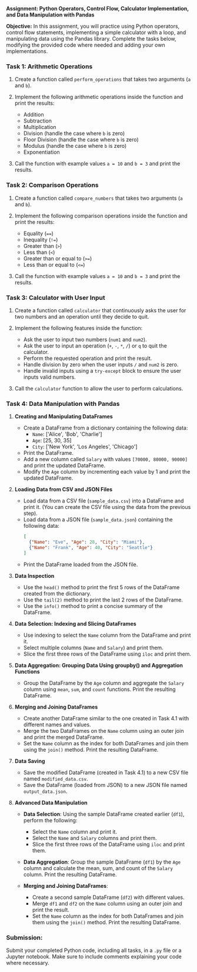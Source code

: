 **Assignment: Python Operators, Control Flow, Calculator Implementation, and Data Manipulation with Pandas**

**Objective:** In this assignment, you will practice using Python operators, control flow statements, implementing a simple calculator with a loop, and manipulating data using the Pandas library. Complete the tasks below, modifying the provided code where needed and adding your own implementations.

### **Task 1: Arithmetic Operations**
1. Create a function called `perform_operations` that takes two arguments (`a` and `b`).

2. Implement the following arithmetic operations inside the function and print the results:
   - Addition
   - Subtraction
   - Multiplication
   - Division (handle the case where `b` is zero)
   - Floor Division (handle the case where `b` is zero)
   - Modulus (handle the case where `b` is zero)
   - Exponentiation

3. Call the function with example values `a = 10` and `b = 3` and print the results.

### **Task 2: Comparison Operations**
1. Create a function called `compare_numbers` that takes two arguments (`a` and `b`).

2. Implement the following comparison operations inside the function and print the results:
   - Equality (`==`)
   - Inequality (`!=`)
   - Greater than (`>`)
   - Less than (`<`)
   - Greater than or equal to (`>=`)
   - Less than or equal to (`<=`)

3. Call the function with example values `a = 10` and `b = 3` and print the results.

### **Task 3: Calculator with User Input**
1. Create a function called `calculator` that continuously asks the user for two numbers and an operation until they decide to quit.

2. Implement the following features inside the function:
   - Ask the user to input two numbers (`num1` and `num2`).
   - Ask the user to input an operation (`+`, `-`, `*`, `/`) or `q` to quit the calculator.
   - Perform the requested operation and print the result.
   - Handle division by zero when the user inputs `/` and `num2` is zero.
   - Handle invalid inputs using a `try-except` block to ensure the user inputs valid numbers.

3. Call the `calculator` function to allow the user to perform calculations.

### **Task 4: Data Manipulation with Pandas**
1. **Creating and Manipulating DataFrames**
   - Create a DataFrame from a dictionary containing the following data:
     - `Name`: ['Alice', 'Bob', 'Charlie']
     - `Age`: [25, 30, 35]
     - `City`: ['New York', 'Los Angeles', 'Chicago']
   - Print the DataFrame.
   - Add a new column called `Salary` with values `[70000, 80000, 90000]` and print the updated DataFrame.
   - Modify the `Age` column by incrementing each value by 1 and print the updated DataFrame.

2. **Loading Data from CSV and JSON Files**
   - Load data from a CSV file (`sample_data.csv`) into a DataFrame and print it. (You can create the CSV file using the data from the previous step).
   - Load data from a JSON file (`sample_data.json`) containing the following data:
     ```json
     [
       {"Name": "Eve", "Age": 28, "City": "Miami"},
       {"Name": "Frank", "Age": 40, "City": "Seattle"}
     ]
     ```
   - Print the DataFrame loaded from the JSON file.

3. **Data Inspection**
   - Use the `head()` method to print the first 5 rows of the DataFrame created from the dictionary.
   - Use the `tail(2)` method to print the last 2 rows of the DataFrame.
   - Use the `info()` method to print a concise summary of the DataFrame.

4. **Data Selection: Indexing and Slicing DataFrames**
   - Use indexing to select the `Name` column from the DataFrame and print it.
   - Select multiple columns (`Name` and `Salary`) and print them.
   - Slice the first three rows of the DataFrame using `iloc` and print them.

5. **Data Aggregation: Grouping Data Using groupby() and Aggregation Functions**
   - Group the DataFrame by the `Age` column and aggregate the `Salary` column using `mean`, `sum`, and `count` functions. Print the resulting DataFrame.

6. **Merging and Joining DataFrames**
   - Create another DataFrame similar to the one created in Task 4.1 with different names and values.
   - Merge the two DataFrames on the `Name` column using an outer join and print the merged DataFrame.
   - Set the `Name` column as the index for both DataFrames and join them using the `join()` method. Print the resulting DataFrame.

7. **Data Saving**
   - Save the modified DataFrame (created in Task 4.1) to a new CSV file named `modified_data.csv`.
   - Save the DataFrame (loaded from JSON) to a new JSON file named `output_data.json`.

8. **Advanced Data Manipulation**
   - **Data Selection**: Using the sample DataFrame created earlier (`df1`), perform the following:
     - Select the `Name` column and print it.
     - Select the `Name` and `Salary` columns and print them.
     - Slice the first three rows of the DataFrame using `iloc` and print them.
   
   - **Data Aggregation**: Group the sample DataFrame (`df1`) by the `Age` column and calculate the mean, sum, and count of the `Salary` column. Print the resulting DataFrame.
   
   - **Merging and Joining DataFrames**:
     - Create a second sample DataFrame (`df2`) with different values.
     - Merge `df1` and `df2` on the `Name` column using an outer join and print the result.
     - Set the `Name` column as the index for both DataFrames and join them using the `join()` method. Print the resulting DataFrame.

### **Submission:**
Submit your completed Python code, including all tasks, in a `.py` file or a Jupyter notebook. Make sure to include comments explaining your code where necessary.

